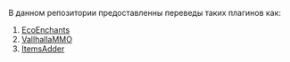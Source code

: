В данном репозитории предоставленны переведы таких плагинов как:

  1. [EcoEnchants](https://github.com/timaermakof/Russian-language-plugin-pack/tree/main/EcoEnchants)
  2. [VallhallaMMO](https://github.com/timaermakof/Russian-language-plugin-pack/tree/main/VallhallaMMO)
  3. [ItemsAdder](https://github.com/timaermakof/Russian-language-plugin-pack/tree/main/ItemsAdder)
